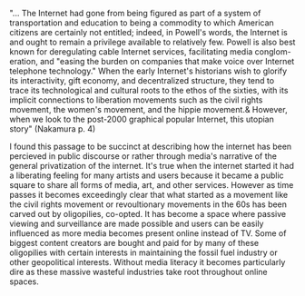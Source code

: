 "... The Internet had gone from being figured as part of a system of transportation and education to being a commodity to which American citizens are certainly not entitled; indeed, in Powell's words, the Internet is and ought to remain a privilege available to relatively few. Powell is also best known for deregulating cable Internet services, facilitating media conglom-eration, and "easing the burden on companies that make voice over Internet telephone technology." When the early Internet's historians wish to glorify its interactivity, gift economy, and decentralized structure, they tend to trace its technological and cultural roots to the ethos of the sixties, with its implicit connections to liberation movements such as the civil rights movement, the women's movement, and the hippie movement.& However, when we look to the post-2000 graphical popular Internet, this utopian story" (Nakamura p. 4)

I found this passage to be succinct at describing how the internet has been percieved in public discourse or rather through media's narrative of the general privatization of the internet. It's true when the internet started it had a liberating feeling for many artists and users because it became a public square to share all forms of media, art, and other services. However as time passes it becomes exceedingly clear that what started as a movement like the civil rights movement or revoultionary movements in the 60s has been carved out by oligopilies, co-opted. It has become a space where passive viewing and surveillance are made possible and users can be easily influenced as more media becomes present online instead of TV. Some of biggest content creators are bought and paid for by many of these oligopilies with certain interests in maintaining the fossil fuel industry or other geopolitical interests. Without media literacy it becomes particularly dire as these massive wasteful industries take root throughout online spaces.

